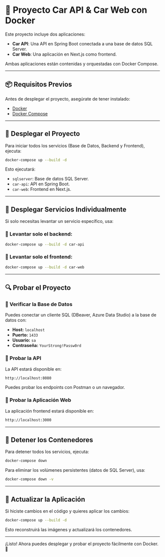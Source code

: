 # 🚀 Proyecto Car API & Car Web con Docker

Este proyecto incluye dos aplicaciones:
- **Car API**: Una API en Spring Boot conectada a una base de datos SQL Server.
- **Car Web**: Una aplicación en Next.js como frontend.

Ambas aplicaciones están contenidas y orquestadas con Docker Compose.

---

## 📦 Requisitos Previos

Antes de desplegar el proyecto, asegúrate de tener instalado:
- [Docker](https://www.docker.com/get-started)
- [Docker Compose](https://docs.docker.com/compose/install/)

---

## 🚀 Desplegar el Proyecto

Para iniciar todos los servicios (Base de Datos, Backend y Frontend), ejecuta:

```sh
docker-compose up --build -d
```

Esto ejecutará:
- `sqlserver`: Base de datos SQL Server.
- `car-api`: API en Spring Boot.
- `car-web`: Frontend en Next.js.

---

## 📌 Desplegar Servicios Individualmente

Si solo necesitas levantar un servicio específico, usa:

### 🔹 Levantar solo el backend:
```sh
docker-compose up --build -d car-api
```

### 🔹 Levantar solo el frontend:
```sh
docker-compose up --build -d car-web
```

---

## 🔍 Probar el Proyecto

### 📌 Verificar la Base de Datos
Puedes conectar un cliente SQL (DBeaver, Azure Data Studio) a la base de datos con:
- **Host:** `localhost`
- **Puerto:** `1433`
- **Usuario:** `sa`
- **Contraseña:** `YourStrong!Passw0rd`

### 📌 Probar la API
La API estará disponible en:
```sh
http://localhost:8080
```
Puedes probar los endpoints con Postman o un navegador.

### 📌 Probar la Aplicación Web
La aplicación frontend estará disponible en:
```sh
http://localhost:3000
```

---

## 🛑 Detener los Contenedores

Para detener todos los servicios, ejecuta:
```sh
docker-compose down
```

Para eliminar los volúmenes persistentes (datos de SQL Server), usa:
```sh
docker-compose down -v
```

---

## 🔄 Actualizar la Aplicación
Si hiciste cambios en el código y quieres aplicar los cambios:
```sh
docker-compose up --build -d
```

Esto reconstruirá las imágenes y actualizará los contenedores.

---

¡Listo! Ahora puedes desplegar y probar el proyecto fácilmente con Docker. 🚀


